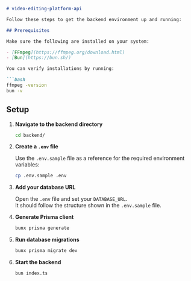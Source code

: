 ```markdown
# video-editing-platform-api

Follow these steps to get the backend environment up and running:

## Prerequisites

Make sure the following are installed on your system:

- [FFmpeg](https://ffmpeg.org/download.html)  
- [Bun](https://bun.sh/)

You can verify installations by running:

```bash
ffmpeg -version
bun -v
```

## Setup

1. **Navigate to the backend directory**

   ```bash
   cd backend/
   ```

2. **Create a `.env` file**

   Use the `.env.sample` file as a reference for the required environment variables:

   ```bash
   cp .env.sample .env
   ```

3. **Add your database URL**

   Open the `.env` file and set your `DATABASE_URL`.  
   It should follow the structure shown in the `.env.sample` file.

4. **Generate Prisma client**

   ```bash
   bunx prisma generate
   ```

5. **Run database migrations**

   ```bash
   bunx prisma migrate dev
   ```

6. **Start the backend**

   ```bash
   bun index.ts

